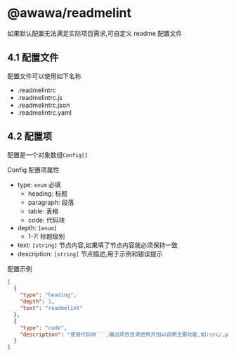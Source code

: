 # @awawa/readmelint

如果默认配置无法满足实际项目需求,可自定义 readme 配置文件

## 4.1 配置文件

配置文件可以使用如下名称

- .readmelintrc
- .readmelintrc.js
- .readmelintrc.json
- .readmelintrc.yaml

## 4.2 配置项

配置是一个对象数组`Config[]`

Config 配置项属性

- type: `enum` 必填
  - heading: 标题
  - paragraph: 段落
  - table: 表格
  - code: 代码块
- depth: `[enum]`
  - 1-7: 标题级别
- text: `[string]` 节点内容,如果填了节点内容就必须保持一致
- description: `[string]` 节点描述,用于示例和错误提示

配置示例

````json
[
  {
    "type": "heading",
    "depth": 1,
    "text": "readmelint"
  },
  {
    "type": "code",
    "description": "使用代码块```,输出项目目录结构并加以说明主要功能,如:src/,pages/,.husky"
  }
]
````
